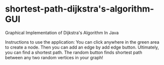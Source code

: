 # shortest-path-dijkstra's-algorithm-GUI
Graphical Implementation of Dijkstra's Algorithm In Java

Instructions to use the application:
You can click anywhere in the green area to create a node.
Then you can add an edge by add edge button.
Ultimately, you can find a shortest path.
The random button finds shortest path between any two random vertices in your graph!
